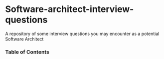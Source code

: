 # Software-architect-interview-questions

A repository of some interview questions you may encounter as a potential Software Architect


### Table of Contents
